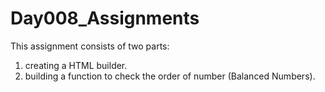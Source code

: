 # Day008_Assignments

This assignment consists of two parts:
  1. creating a HTML builder.
  2. building a function to check the order of number (Balanced Numbers).

